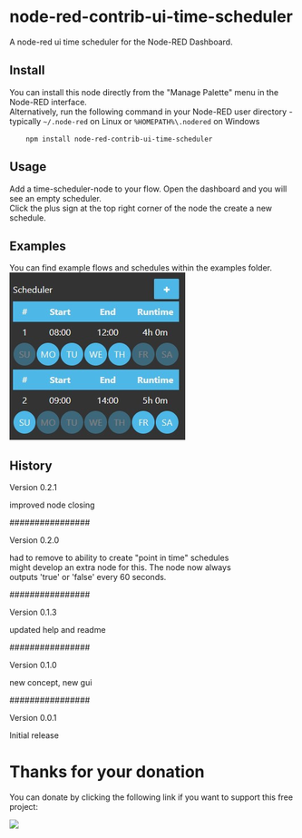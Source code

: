 # node-red-contrib-ui-time-scheduler
A node-red ui time scheduler for the Node-RED Dashboard.

Install
-----------

You can install this node directly from the "Manage Palette" menu in the Node-RED interface.  
Alternatively, run the following command in your Node-RED user directory - typically `~/.node-red` on Linux or `%HOMEPATH%\.nodered` on Windows

        npm install node-red-contrib-ui-time-scheduler

Usage
----------

Add a time-scheduler-node to your flow. Open the dashboard and you will see an empty scheduler.  
Click the plus sign at the top right corner of the node the create a new schedule.

Examples
----------

You can find example flows and schedules within the examples folder.  
![](/images/fe_demo1.jpg)

History
----------

Version 0.2.1

improved node closing

################

Version 0.2.0

had to remove to ability to create "point in time" schedules  
might develop an extra node for this. The node now always  
outputs 'true' or 'false' every 60 seconds.

################

Version 0.1.3

updated help and readme

################

Version 0.1.0

new concept, new gui

################

Version 0.0.1

Initial release


# Thanks for your donation
You can donate by clicking the following link if you want to support this free project:

<a target="blank" href="https://www.paypal.me/fellinga"><img src="https://img.shields.io/badge/Donate-PayPal-blue.svg"/></a>